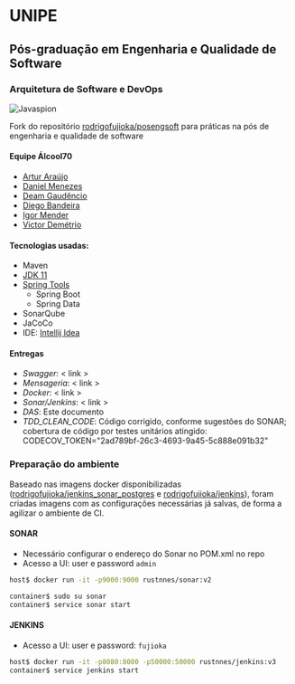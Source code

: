 # UNIPE

## Pós-graduação em Engenharia e Qualidade de Software

### Arquitetura de Software e DevOps 

![Javaspion](https://raw.githubusercontent.com/rodrigofujioka/poo/master/resources/javaspion.png)

Fork do repositório [rodrigofujioka/posengsoft](https://github.com/rodrigofujioka/posengsoft)
para práticas na pós de engenharia e qualidade de software

#### Equipe Álcool70
- [Artur Araújo](https://github.com/arturaraujo)
- [Daniel Menezes](https://github.com/dsmenezes)
- [Deam Gaudêncio](https://github.com/deamgaudencioramos)
- [Diego Bandeira](https://github.com/rustnnes)
- [Igor Mender](https://github.com/igormendes)
- [Victor Demétrio](https://github.com/victordemetrio)

#### Tecnologias usadas:
- Maven
- [JDK 11](https://jdk.java.net/java-se-ri/11)
- [Spring Tools](https://spring.io/tools)  
    - Spring Boot
    - Spring Data
- SonarQube
- JaCoCo
- IDE: [Intellij Idea](https://www.jetbrains.com/idea/) 

#### Entregas  

- *Swagger*: < link > 
- *Mensageria*: < link > 
- *Docker*: < link > 
- *Sonar/Jenkins*: < link >
- *DAS*: Este documento
- *TDD_CLEAN_CODE*: Código corrigido, conforme sugestões do SONAR; cobertura
 de código por testes unitários atingido: CODECOV_TOKEN="2ad789bf-26c3-4693-9a45-5c888e091b32"  

### Preparação do ambiente

Baseado nas imagens docker disponibilizadas ([rodrigofujioka/jenkins_sonar_postgres](https://hub.docker.com/r/rodrigofujioka/jenkins_sonar_postgres) e [rodrigofujioka/jenkins](https://hub.docker.com/r/rodrigofujioka/jenkins)), foram criadas imagens com as configurações necessárias
 já salvas, de forma a agilizar o ambiente de CI. 

#### SONAR
- Necessário configurar o endereço do Sonar no POM.xml no repo
- Acesso a UI: user e password `admin`

```bash
host$ docker run -it -p9000:9000 rustnnes/sonar:v2

container$ sudo su sonar
container$ service sonar start
```

#### JENKINS

- Acesso a UI: user e password: `fujioka`

```bash
host$ docker run -it -p8080:8080 -p50000:50000 rustnnes/jenkins:v3
container$ service jenkins start   
```

